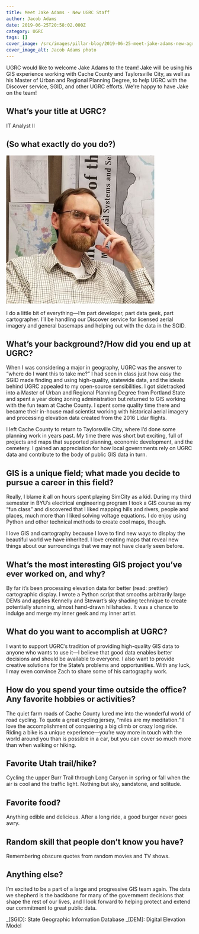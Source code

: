 ```yaml
---
title: Meet Jake Adams - New UGRC Staff
author: Jacob Adams
date: 2019-06-25T20:58:02.000Z
category: UGRC
tags: []
cover_image: /src/images/pillar-blog/2019-06-25-meet-jake-adams-new-agrc-staff/jacobadams.jpg
cover_image_alt: Jacob Adams photo
---
```


UGRC would like to welcome Jake Adams to the team! Jake will be using his GIS experience working with Cache County and Taylorsville City, as well as his Master of Urban and Regional Planning Degree, to help UGRC with the Discover service, SGID, and other UGRC efforts. We're happy to have Jake on the team!

## What’s your title at UGRC?

IT Analyst II

## (So what exactly do you do?)

![Jacob Adams photo](../../images/pillar-blog/2019-06-25-meet-jake-adams-new-agrc-staff/jacobadams.jpg)

I do a little bit of everything—I’m part developer, part data geek, part cartographer. I’ll be handling our Discover service for licensed aerial imagery and general basemaps and helping out with the data in the SGID.

## What’s your background?/How did you end up at UGRC?

When I was considering a major in geography, UGRC was the answer to “where do I want this to take me?” I had seen in class just how easy the SGID made finding and using high-quality, statewide data, and the ideals behind UGRC appealed to my open-source sensibilities. I got sidetracked into a Master of Urban and Regional Planning Degree from Portland State and spent a year doing zoning administration but returned to GIS working with the fun team at Cache County. I spent some quality time there and became their in-house mad scientist working with historical aerial imagery and processing elevation data created from the 2016 Lidar flights.

I left Cache County to return to Taylorsville City, where I’d done some planning work in years past. My time there was short but exciting, full of projects and maps that supported planning, economic development, and the cemetery. I gained an appreciation for how local governments rely on UGRC data and contribute to the body of public GIS data in turn.

## GIS is a unique field; what made you decide to pursue a career in this field?

Really, I blame it all on hours spent playing SimCity as a kid. During my third semester in BYU’s electrical engineering program I took a GIS course as my “fun class” and discovered that I liked mapping hills and rivers, people and places, much more than I liked solving voltage equations. I do enjoy using Python and other technical methods to create cool maps, though.

I love GIS and cartography because I love to find new ways to display the beautiful world we have inherited. I love creating maps that reveal new things about our surroundings that we may not have clearly seen before.

## What’s the most interesting GIS project you’ve ever worked on, and why?

By far it’s been processing elevation data for better (read: prettier) cartographic display. I wrote a Python script that smooths arbitrarily large DEMs and applies Kennelly and Stewart’s sky shading technique to create potentially stunning, almost hand-drawn hillshades. It was a chance to indulge and merge my inner geek and my inner artist.

## What do you want to accomplish at UGRC?

I want to support UGRC’s tradition of providing high-quality GIS data to anyone who wants to use it—I believe that good data enables better decisions and should be available to everyone. I also want to provide creative solutions for the State’s problems and opportunities. With any luck, I may even convince Zach to share some of his cartography work.

## How do you spend your time outside the office? Any favorite hobbies or activities?

The quiet farm roads of Cache County lured me into the wonderful world of road cycling. To quote a great cycling jersey, “miles are my meditation.” I love the accomplishment of conquering a big climb or crazy long ride. Riding a bike is a unique experience—you’re way more in touch with the world around you than is possible in a car, but you can cover so much more than when walking or hiking.

## Favorite Utah trail/hike?

Cycling the upper Burr Trail through Long Canyon in spring or fall when the air is cool and the traffic light. Nothing but sky, sandstone, and solitude.

## Favorite food?

Anything edible and delicious. After a long ride, a good burger never goes awry.

## Random skill that people don’t know you have?

Remembering obscure quotes from random movies and TV shows.

## Anything else?

I’m excited to be a part of a large and progressive GIS team again. The data we shepherd is the backbone for many of the government decisions that shape the rest of our lives, and I look forward to helping protect and extend our commitment to great public data.

_[SGID]: State Geographic Information Database
_[DEM]: Digital Elevation Model
